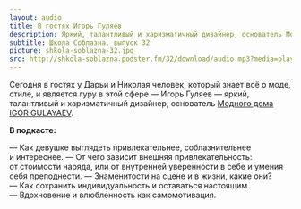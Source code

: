 ```yaml
---
layout: audio
title: В гостях Игорь Гуляев
description: Яркий, талантливый и харизматичный дизайнер, основатель Модного дома IGOR GULAYAEV.
subtitle: Школа Соблазна, выпуск 32
picture: shkola-soblazna-32.jpg
src: http://shkola-soblazna.podster.fm/32/download/audio.mp3?media=player
---
```


Сегодня в гостях у Дарьи и Николая человек, который знает всё о моде, стиле, и является гуру в этой сфере — Игорь Гуляев — яркий, талантливый и харизматичный дизайнер, основатель [Модного дома IGOR GULAYAEV](http://www.igorgulyaev.com).

**В подкасте:**

— Как девушке выглядеть привлекательнее, соблазнительнее и интереснее.
— От чего зависит внешняя привлекательность: от стоимости наряда, или от внутренней уверенности в себе и умения себя преподнести.
— Знаменитости на сцене и в жизни, какие они?
— Как сохранить индивидуальность и оставаться настоящим.
— Вдохновение и влюбленность как самомотивация. 
